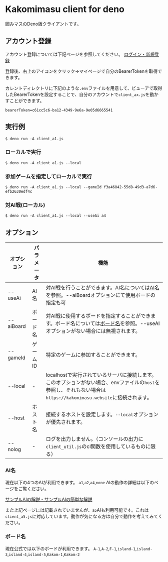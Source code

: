 # Kakomimasu client for deno

囲みマスのDeno版クライアントです。

## アカウント登録

アカウント登録については下記ページを参照してください。
[ログイン・新規登録](https://hackmd.io/@kakomimasu/official/%2FByIqvZx6_#%E3%83%AD%E3%82%B0%E3%82%A4%E3%83%B3%E3%83%BB%E6%96%B0%E8%A6%8F%E7%99%BB%E9%8C%B2)

登録後、右上のアイコンをクリック→マイページで自分のBearerTokenを取得できます。

カレントディレクトリに下記のような`.env`ファイルを用意して、ビューアで取得したBearerTokenを設定することで、自分のアカウントで`client_ax.js`を動かすことができます。

```:.env
bearerToken=c61cc5c6-ba12-4349-9e6a-9e05d6665541
```

## 実行例

```console
$ deno run -A client_a1.js
```

### ローカルで実行

```console
$ deno run -A client_a1.js --local
```

### 参加ゲームを指定してローカルで実行

```console
$ deno run -A client_a1.js --local --gameId f3a46842-55d8-49d3-a7d6-efb2630edf4c
```

### 対AI戦(ローカル)

```console
$ deno run -A client_a1.js --local --useAi a4
```

## オプション

| オプション     | パラメータ | 機能                                                                                                          |
| --------- | ----- | ----------------------------------------------------------------------------------------------------------- |
| --useAi   | AI名   | 対AI戦を行うことができます。AI名については[AI名](#AI名)を参照。--aiBoardオプションにて使用ボードの指定も可                                            |
| --aiBoard | ボード名  | 対AI戦に使用するボードを指定することができます。ボード名については[ボード名](#ボード名)を参照。--useAIオプションがない場合には無視されます。                               |
| --gameId  | ゲームID | 特定のゲームに参加することができます。                                                                                         |
| --local   | -     | localhostで実行されているサーバに接続します。<br>このオプションがない場合、envファイルの`host`を参照し、それもない場合は`https://kakomimasu.website`に接続されます。 |
| --host    | ホスト名  | 接続するホストを設定します。`--local`オプションが優先されます。                                                                        |
| --nolog   | -     | ログを出力しません。（コンソールの出力に`client_util.js`のcl関数を使用しているものに限る）                                                      |

### AI名

現在以下の4つのAIが利用できます。 `a1`,`a2`,`a4`,`none` AIの動作の詳細は以下のページをご覧ください。

[サンプルAIの解説 -
サンプルAIの簡単な解説](https://hackmd.io/k36V_so3RUaEVor8gQXiSQ#%E3%82%B5%E3%83%B3%E3%83%97%E3%83%ABAI%E3%81%AE%E7%B0%A1%E5%8D%98%E3%81%AA%E8%A7%A3%E8%AA%AC)

また上記ページには記載されていませんが、`a5`AIも利用可能です。これは`client_a5.js`に対応しています。動作が気になる方は自分で動作を考えてみてください。

### ボード名

現在公式では以下のボードが利用できます。
`A-1`,`A-2`,`F-1`,`island-1`,`island-3`,`island-4`,`island-5`,`Kakom-1`,`Kakom-2`
